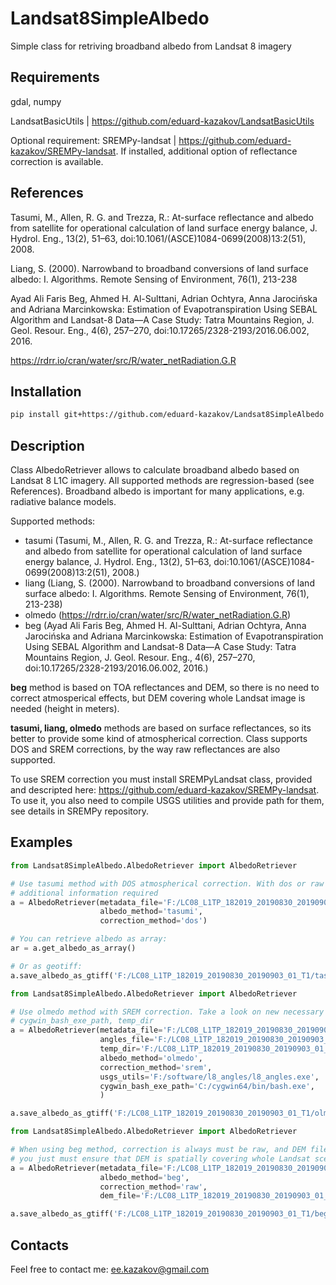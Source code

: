 # Landsat8SimpleAlbedo
Simple class for retriving broadband albedo from Landsat 8 imagery

## Requirements

gdal, numpy

LandsatBasicUtils | https://github.com/eduard-kazakov/LandsatBasicUtils 

Optional requirement: SREMPy-landsat  | https://github.com/eduard-kazakov/SREMPy-landsat. If installed, additional option of reflectance correction is available.

## References

Tasumi, M., Allen, R. G. and Trezza, R.: At-surface reflectance and albedo from satellite for operational calculation of land surface energy balance, J. Hydrol. Eng., 13(2), 51–63, doi:10.1061/(ASCE)1084-0699(2008)13:2(51), 2008.

Liang, S. (2000). Narrowband to broadband conversions of land surface albedo: I. Algorithms. Remote Sensing of Environment, 76(1), 213-238

Ayad Ali Faris Beg, Ahmed H. Al-Sulttani, Adrian Ochtyra, Anna Jarocińska and Adriana Marcinkowska: Estimation of Evapotranspiration Using SEBAL Algorithm and Landsat-8 Data—A Case Study: Tatra Mountains Region, J. Geol. Resour. Eng., 4(6), 257–270, doi:10.17265/2328-2193/2016.06.002, 2016.

https://rdrr.io/cran/water/src/R/water_netRadiation.G.R

## Installation

```bash
pip install git+https://github.com/eduard-kazakov/Landsat8SimpleAlbedo
```

## Description

Class AlbedoRetriever allows to calculate broadband albedo based on Landsat 8 L1C imagery. All supported methods are regression-based (see References). Broadband albedo is important for many applications, e.g. radiative balance models. 

Supported methods:
* tasumi (Tasumi, M., Allen, R. G. and Trezza, R.: At-surface reflectance and albedo from satellite for operational calculation of land surface energy balance, J. Hydrol. Eng., 13(2), 51–63, doi:10.1061/(ASCE)1084-0699(2008)13:2(51), 2008.)
* liang (Liang, S. (2000). Narrowband to broadband conversions of land surface albedo: I. Algorithms. Remote Sensing of Environment, 76(1), 213-238)
* olmedo (https://rdrr.io/cran/water/src/R/water_netRadiation.G.R)
* beg (Ayad Ali Faris Beg, Ahmed H. Al-Sulttani, Adrian Ochtyra, Anna Jarocińska and Adriana Marcinkowska: Estimation of Evapotranspiration Using SEBAL Algorithm and Landsat-8 Data—A Case Study: Tatra Mountains Region, J. Geol. Resour. Eng., 4(6), 257–270, doi:10.17265/2328-2193/2016.06.002, 2016.)

**beg** method is based on TOA reflectances and DEM, so there is no need to correct atmosperical effects, but DEM covering whole Landsat image is needed (height in meters).

**tasumi, liang, olmedo** methods are based on surface reflectances, so its better to provide some kind of atmospherical correction. Class supports DOS and SREM corrections, by the way raw reflectances are also supported.

To use SREM correction you must install SREMPyLandsat class, provided and descripted here: https://github.com/eduard-kazakov/SREMPy-landsat. To use it, you also need to compile USGS utilities and provide path for them, see details in SREMPy repository. 

## Examples

```python
from Landsat8SimpleAlbedo.AlbedoRetriever import AlbedoRetriever

# Use tasumi method with DOS atmospherical correction. With dos or raw correction its simplest scenario, no any
# additional information required
a = AlbedoRetriever(metadata_file='F:/LC08_L1TP_182019_20190830_20190903_01_T1/LC08_L1TP_182019_20190830_20190903_01_T1_MTL.txt',
                    albedo_method='tasumi',
                    correction_method='dos')

# You can retrieve albedo as array:
ar = a.get_albedo_as_array()

# Or as geotiff:
a.save_albedo_as_gtiff('F:/LC08_L1TP_182019_20190830_20190903_01_T1/tasumi_dos_albedo.tif')
```

```python
from Landsat8SimpleAlbedo.AlbedoRetriever import AlbedoRetriever

# Use olmedo method with SREM correction. Take a look on new necessary options: angles_file, usgs_utils path, 
# cygwin_bash_exe_path, temp_dir 
a = AlbedoRetriever(metadata_file='F:/LC08_L1TP_182019_20190830_20190903_01_T1/LC08_L1TP_182019_20190830_20190903_01_T1_MTL.txt',
                    angles_file='F:/LC08_L1TP_182019_20190830_20190903_01_T1/LC08_L1TP_182019_20190830_20190903_01_T1_ANG.txt',
                    temp_dir='F:/LC08_L1TP_182019_20190830_20190903_01_T1/temp',
                    albedo_method='olmedo',
                    correction_method='srem',
                    usgs_utils='F:/software/l8_angles/l8_angles.exe',
                    cygwin_bash_exe_path='C:/cygwin64/bin/bash.exe',
                    )

a.save_albedo_as_gtiff('F:/LC08_L1TP_182019_20190830_20190903_01_T1/olmedo_srem_albedo.tif')
```
```python
from Landsat8SimpleAlbedo.AlbedoRetriever import AlbedoRetriever

# When using beg method, correction is always must be raw, and DEM file is needed. All reprojections etc. are automated,
# you just must ensure that DEM is spatially covering whole Landsat scene
a = AlbedoRetriever(metadata_file='F:/LC08_L1TP_182019_20190830_20190903_01_T1/LC08_L1TP_182019_20190830_20190903_01_T1_MTL.txt',
                    albedo_method='beg',
                    correction_method='raw',
                    dem_file='F:/LC08_L1TP_182019_20190830_20190903_01_T1/DEM.tif')

a.save_albedo_as_gtiff('F:/LC08_L1TP_182019_20190830_20190903_01_T1/beg_raw_albedo.tif')
```

## Contacts

Feel free to contact me: ee.kazakov@gmail.com